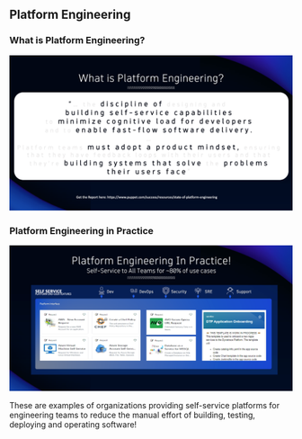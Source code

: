 ## Platform Engineering

### What is Platform Engineering?

![What Is Platform Engineering](../../../assets/images/01_02_what_is_platform_engineering.png)

### Platform Engineering in Practice

![Platform Engineering in Practice](../../../assets/images/01_02_platform_engineering_in_practice.png)

These are examples of organizations providing self-service platforms for engineering teams to reduce the manual effort of building, testing, deploying and operating software!